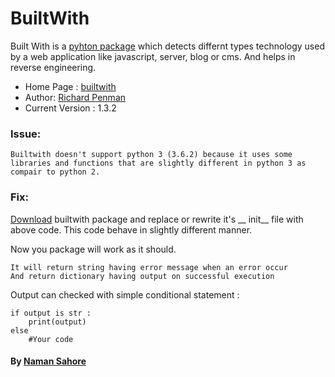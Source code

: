 # BuiltWith

Built With is a [pyhton package](https://pypi.python.org/pypi/builtwith/1.3.2) which detects differnt types technology used by a web application like javascript, server, blog or cms. And helps in reverse engineering.

 * Home Page : [builtwith](https://bitbucket.org/richardpenman/builtwith)
 * Author: [Richard Penman](richard@webscraping.com)
 * Current Version : 1.3.2


### Issue:

	Builtwith doesn't support python 3 (3.6.2) because it uses some libraries and functions that are slightly different in python 3 as compair to python 2.

### Fix:

[Download](https://pypi.python.org/pypi/builtwith/1.3.2) builtwith package and replace or rewrite it's __ init__ file with above code.
This code behave in slightly different manner. 

Now you package will work as it should.

	It will return string having error message when an error occur
    And return dictionary having output on successful execution
 
Output can checked with simple conditional statement :
```
if output is str :
	print(output)
else 
	#Your code
```

#### By [Naman Sahore](https://github.com/namansahore)
